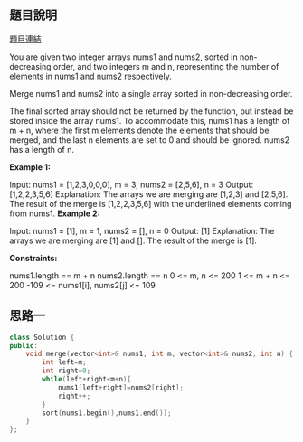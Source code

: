 ## 題目說明
[題目連結](https://leetcode.com/problems/merge-sorted-array/?envType=study-plan&id=data-structure-i)

You are given two integer arrays nums1 and nums2, sorted in non-decreasing order, and two integers m and n, representing the number of elements in nums1 and nums2 respectively.

Merge nums1 and nums2 into a single array sorted in non-decreasing order.

The final sorted array should not be returned by the function, but instead be stored inside the array nums1. To accommodate this, nums1 has a length of m + n, where the first m elements denote the elements that should be merged, and the last n elements are set to 0 and should be ignored. nums2 has a length of n.

**Example 1:**

Input: nums1 = [1,2,3,0,0,0], m = 3, nums2 = [2,5,6], n = 3
Output: [1,2,2,3,5,6]
Explanation: The arrays we are merging are [1,2,3] and [2,5,6].
The result of the merge is [1,2,2,3,5,6] with the underlined elements coming from nums1.
**Example 2:**

Input: nums1 = [1], m = 1, nums2 = [], n = 0
Output: [1]
Explanation: The arrays we are merging are [1] and [].
The result of the merge is [1].

**Constraints:**

nums1.length == m + n
nums2.length == n
0 <= m, n <= 200
1 <= m + n <= 200
-109 <= nums1[i], nums2[j] <= 109


## 思路一 
```CPP
class Solution {
public:
    void merge(vector<int>& nums1, int m, vector<int>& nums2, int n) {
        int left=m;
        int right=0;
        while(left+right<m+n){
            nums1[left+right]=nums2[right];
            right++;
        }
        sort(nums1.begin(),nums1.end());
    }
};
```
